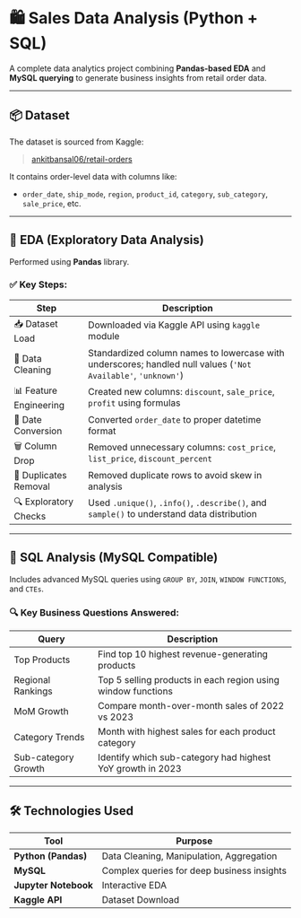 # 🛍️ Sales Data Analysis (Python + SQL)

A complete data analytics project combining **Pandas-based EDA** and **MySQL querying** to generate business insights from retail order data.

---

## 📦 Dataset

The dataset is sourced from Kaggle:

> [ankitbansal06/retail-orders](https://www.kaggle.com/datasets/ankitbansal06/retail-orders)

It contains order-level data with columns like:
- `order_date`, `ship_mode`, `region`, `product_id`, `category`, `sub_category`, `sale_price`, etc.

---

## 🧪 EDA (Exploratory Data Analysis)

Performed using **Pandas** library.

### ✅ Key Steps:
| Step | Description |
|------|-------------|
| 📥 Dataset Load | Downloaded via Kaggle API using `kaggle` module |
| 🧹 Data Cleaning | Standardized column names to lowercase with underscores; handled null values (`'Not Available'`, `'unknown'`) |
| 📊 Feature Engineering | Created new columns: `discount`, `sale_price`, `profit` using formulas |
| 📅 Date Conversion | Converted `order_date` to proper datetime format |
| 🗑️ Column Drop | Removed unnecessary columns: `cost_price`, `list_price`, `discount_percent` |
| 🔁 Duplicates Removal | Removed duplicate rows to avoid skew in analysis |
| 🔍 Exploratory Checks | Used `.unique()`, `.info()`, `.describe()`, and `sample()` to understand data distribution |


---

## 🧾 SQL Analysis (MySQL Compatible)

Includes advanced MySQL queries using `GROUP BY`, `JOIN`, `WINDOW FUNCTIONS`, and `CTEs`.

### 🔍 Key Business Questions Answered:
| Query | Description |
|-------|-------------|
| Top Products | Find top 10 highest revenue-generating products |
| Regional Rankings | Top 5 selling products in each region using window functions |
| MoM Growth | Compare month-over-month sales of 2022 vs 2023 |
| Category Trends | Month with highest sales for each product category |
| Sub-category Growth | Identify which sub-category had highest YoY growth in 2023 |

---

## 🛠️ Technologies Used

| Tool | Purpose |
|------|---------|
| **Python (Pandas)** | Data Cleaning, Manipulation, Aggregation |
| **MySQL** | Complex queries for deep business insights |
| **Jupyter Notebook** | Interactive EDA |
| **Kaggle API** | Dataset Download |
